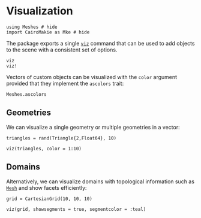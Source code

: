 # Visualization

```@example viz
using Meshes # hide
import CairoMakie as Mke # hide
```

The package exports a single [`viz`](@ref) command that
can be used to add objects to the scene with a consistent
set of options.

```@docs
viz
viz!
```

Vectors of custom objects can be visualized with the `color`
argument provided that they implement the `ascolors` trait:

```@docs
Meshes.ascolors
```

## Geometries

We can visualize a single geometry or multiple geometries in a vector:

```@example viz
triangles = rand(Triangle{2,Float64}, 10)

viz(triangles, color = 1:10)
```

## Domains

Alternatively, we can visualize domains with topological information
such as [`Mesh`](@ref) and show facets efficiently:

```@example viz
grid = CartesianGrid(10, 10, 10)

viz(grid, showsegments = true, segmentcolor = :teal)
```